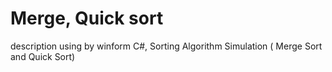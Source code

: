 # Merge, Quick sort
description
using by winform C#, Sorting Algorithm Simulation ( Merge Sort and Quick Sort) 
